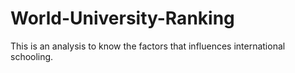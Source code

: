 # World-University-Ranking
This is an analysis to know the factors that influences international schooling.
